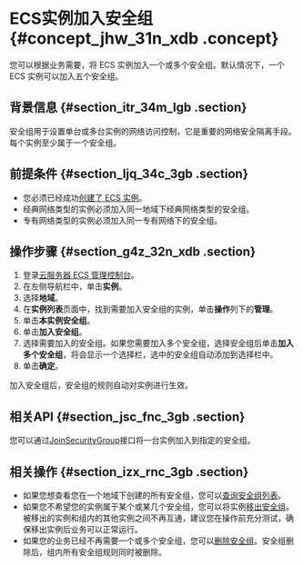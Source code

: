 # ECS实例加入安全组 {#concept_jhw_31n_xdb .concept}

您可以根据业务需要，将 ECS 实例加入一个或多个安全组。默认情况下，一个 ECS 实例可以加入五个安全组。

## 背景信息 {#section_itr_34m_lgb .section}

安全组用于设置单台或多台实例的网络访问控制，它是重要的网络安全隔离手段。每个实例至少属于一个安全组。

## 前提条件 {#section_ljq_34c_3gb .section}

-   您必须已经成功[创建了 ECS 实例](intl.zh-CN/实例/实例生命周期/创建实例/使用向导创建实例.md#)。
-   经典网络类型的实例必须加入同一地域下经典网络类型的安全组。
-   专有网络类型的实例必须加入同一专有网络下的安全组。

## 操作步骤 {#section_g4z_32n_xdb .section}

1.  登录[云服务器 ECS 管理控制台](https://ecs.console.aliyun.com/?spm=a2c4g.11186623.2.9.FNEORG#/home)。
2.  在左侧导航栏中，单击**实例**。
3.  选择**地域**。
4.  在**实例列表**页面中，找到需要加入安全组的实例，单击**操作**列下的**管理**。
5.  单击**本实例安全组**。
6.  单击**加入安全组**。
7.  选择需要加入的安全组。如果您需要加入多个安全组，选择安全组后单击**加入多个安全组**，将会显示一个选择栏，选中的安全组自动添加到选择栏中。
8.  单击**确定**。

加入安全组后，安全组的规则自动对实例进行生效。

## 相关API {#section_jsc_fnc_3gb .section}

您可以通过[JoinSecurityGroup](../../../../../intl.zh-CN/API参考/安全组/JoinSecurityGroup.md#)接口将一台实例加入到指定的安全组。

## 相关操作 {#section_izx_rnc_3gb .section}

-   如果您想查看您在一个地域下创建的所有安全组，您可以[查询安全组列表](intl.zh-CN//查询安全组列表.md#)。
-   如果您不希望您的实例属于某个或某几个安全组，您可以将实例[移出安全组](intl.zh-CN//移出安全组.md#)。被移出的实例和组内的其他实例之间不再互通，建议您在操作前充分测试，确保移出实例后业务可以正常运行。
-   如果您的业务已经不再需要一个或多个安全组，您可以[删除安全组](intl.zh-CN/安全/安全组/管理安全组.md#)。安全组删除后，组内所有安全组规则同时被删除。

